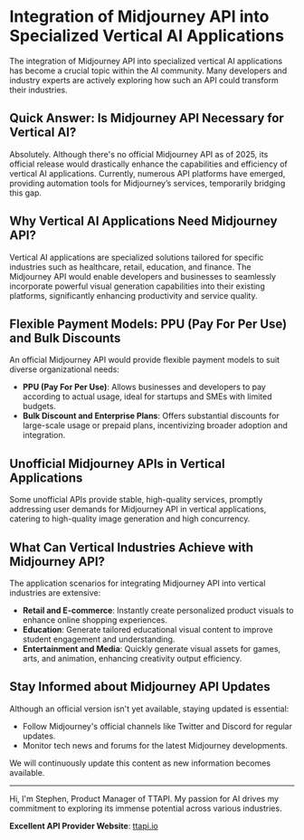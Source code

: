 # Integration of Midjourney API into Specialized Vertical AI Applications

The integration of Midjourney API into specialized vertical AI applications has become a crucial topic within the AI community. Many developers and industry experts are actively exploring how such an API could transform their industries.

## Quick Answer: Is Midjourney API Necessary for Vertical AI?

Absolutely. Although there's no official Midjourney API as of 2025, its official release would drastically enhance the capabilities and efficiency of vertical AI applications. Currently, numerous API platforms have emerged, providing automation tools for Midjourney’s services, temporarily bridging this gap.

## Why Vertical AI Applications Need Midjourney API?

Vertical AI applications are specialized solutions tailored for specific industries such as healthcare, retail, education, and finance. The Midjourney API would enable developers and businesses to seamlessly incorporate powerful visual generation capabilities into their existing platforms, significantly enhancing productivity and service quality.

## Flexible Payment Models: PPU (Pay For Per Use) and Bulk Discounts

An official Midjourney API would provide flexible payment models to suit diverse organizational needs:

- **PPU (Pay For Per Use)**: Allows businesses and developers to pay according to actual usage, ideal for startups and SMEs with limited budgets.
- **Bulk Discount and Enterprise Plans**: Offers substantial discounts for large-scale usage or prepaid plans, incentivizing broader adoption and integration.

## Unofficial Midjourney APIs in Vertical Applications

Some unofficial APIs provide stable, high-quality services, promptly addressing user demands for Midjourney API in vertical applications, catering to high-quality image generation and high concurrency.

## What Can Vertical Industries Achieve with Midjourney API?

The application scenarios for integrating Midjourney API into vertical industries are extensive:

- **Retail and E-commerce**: Instantly create personalized product visuals to enhance online shopping experiences.
- **Education**: Generate tailored educational visual content to improve student engagement and understanding.
- **Entertainment and Media**: Quickly generate visual assets for games, arts, and animation, enhancing creativity output efficiency.

## Stay Informed about Midjourney API Updates

Although an official version isn't yet available, staying updated is essential:

- Follow Midjourney's official channels like Twitter and Discord for regular updates.
- Monitor tech news and forums for the latest Midjourney developments.

We will continuously update this content as new information becomes available.

---

Hi, I'm Stephen, Product Manager of TTAPI. My passion for AI drives my commitment to exploring its immense potential across various industries.

**Excellent API Provider Website**: [ttapi.io](https://ttapi.io)
